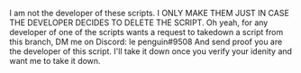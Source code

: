I am not the developer of these scripts.
I ONLY MAKE THEM JUST IN CASE THE DEVELOPER DECIDES TO DELETE THE SCRIPT.
Oh yeah, for any developer of one of the scripts wants a request to takedown a script from this branch,
DM me on Discord:
le penguin#9508
And send proof you are the developer of this script. I'll take it down once you verify your idenity and want me to take it down.
